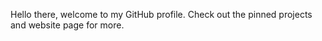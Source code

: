 Hello there, welcome to my GitHub profile. Check out the pinned projects and website page for more.

<!---
Nicole-coder243/Nicole-coder243 is a ✨ special ✨ repository because its `README.md` (this file) appears on your GitHub profile.
You can click the Preview link to take a look at your changes.
--->
